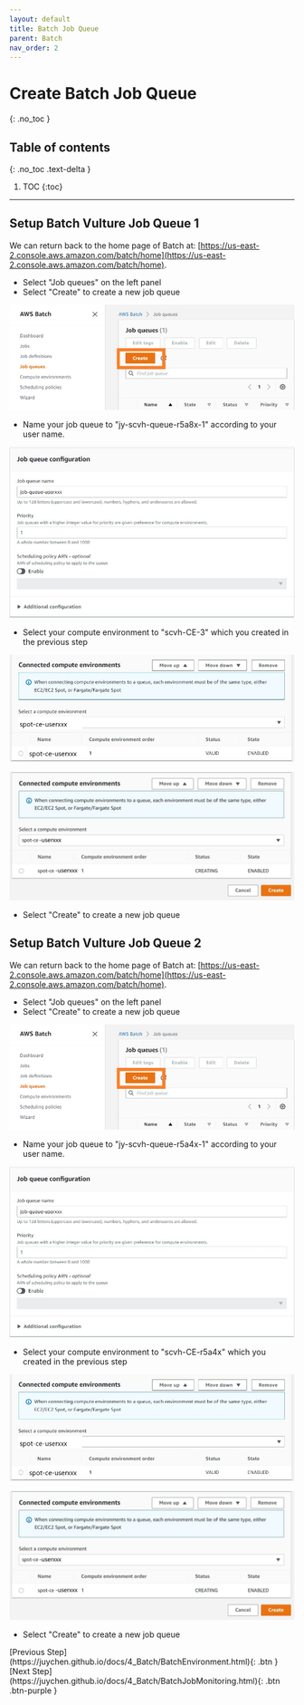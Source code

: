 ```yaml
---
layout: default
title: Batch Job Queue
parent: Batch
nav_order: 2
---
```


# Create Batch Job Queue
{: .no_toc }

## Table of contents
{: .no_toc .text-delta }

1. TOC
{:toc}

---

## Setup Batch Vulture Job Queue 1

We can return back to the home page of Batch at: [https://us-east-2.console.aws.amazon.com/batch/home](https://us-east-2.console.aws.amazon.com/batch/home).

- Select "Job queues" on the left panel
- Select "Create" to create a new job queue

![Image](../../src/img/Batch/Batch-queue1.jpg)

- Name your job queue to "jy-scvh-queue-r5a8x-1" according to your user name.

![Image](../../src/img/Batch/Batch-queue2.jpg)

- Select your compute environment to "scvh-CE-3" which you created in the previous step

![Image](../../src/img/Batch/Batch-queue3.jpg)

![Image](../../src/img/Batch/Batch-env4.jpg)

- Select "Create" to create a new job queue

## Setup Batch Vulture Job Queue 2

We can return back to the home page of Batch at: [https://us-east-2.console.aws.amazon.com/batch/home](https://us-east-2.console.aws.amazon.com/batch/home).

- Select "Job queues" on the left panel
- Select "Create" to create a new job queue

![Image](../../src/img/Batch/Batch-queue1.jpg)

- Name your job queue to "jy-scvh-queue-r5a4x-1" according to your user name.

![Image](../../src/img/Batch/Batch-queue2.jpg)

- Select your compute environment to "scvh-CE-r5a4x" which you created in the previous step

![Image](../../src/img/Batch/Batch-queue3.jpg)

![Image](../../src/img/Batch/Batch-env4.jpg)

- Select "Create" to create a new job queue

<div class="code-example" markdown="1">
[Previous Step](https://juychen.github.io/docs/4_Batch/BatchEnvironment.html){: .btn }
[Next Step](https://juychen.github.io/docs/4_Batch/BatchJobMonitoring.html){: .btn .btn-purple }
</div>